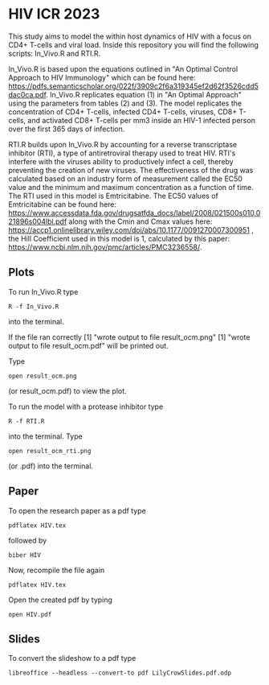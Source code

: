 # HIV ICR 2023

This study aims to model the within host dynamics of HIV with a focus on CD4+ T-cells and viral load. Inside this repository you will find the following scripts: In_Vivo.R and RTI.R.

In_Vivo.R is based upon the equations outlined in "An Optimal Control Approach to HIV Immunology" which can be found here: https://pdfs.semanticscholar.org/022f/3909c2f6a319345ef2d62f3526cdd5dac0ca.pdf. In_Vivo.R replicates equation (1) in "An Optimal Approach" using the parameters from tables (2) and (3). The model replicates the concentration of CD4+ T-cells, infected CD4+ T-cells, viruses, CD8+ T-cells, and activated CD8+ T-cells per mm3 inside an HIV-1 infected person over the first 365 days of infection.

RTI.R builds upon In_Vivo.R by accounting for a reverse transcriptase inhibitor (RTI), a type of antiretroviral therapy used to treat HIV. RTI's interfere with the viruses ability to productively infect a cell, thereby preventing the creation of new viruses. The effectiveness of the drug was calculated based on an industry form of measurement called the EC50 value and the minimum and maximum concentration as a function of time. The RTI used in this model is Emtricitabine. The EC50 values of Emtricitabine can be found here: https://www.accessdata.fda.gov/drugsatfda_docs/label/2008/021500s010,021896s004lbl.pdf along with the Cmin and Cmax values here: https://accp1.onlinelibrary.wiley.com/doi/abs/10.1177/0091270007300951 , the Hill Coefficient used in this model is 1, calculated by this paper: https://www.ncbi.nlm.nih.gov/pmc/articles/PMC3236558/.

## Plots
To run In_Vivo.R type
```
R -f In_Vivo.R
```
into the terminal.

If the file ran correctly
[1] "wrote output to file  result_ocm.png"
[1] "wrote output to file  result_ocm.pdf"
will be printed out.

Type
```
open result_ocm.png
```
(or result_ocm.pdf) to view the plot.


To run the model with a protease inhibitor type
```
R -f RTI.R
```
into the terminal.
Type
```
open result_ocm_rti.png
```
(or .pdf) into the terminal.


## Paper

To open the research paper as a pdf type
```
pdflatex HIV.tex
```
followed by
```
biber HIV
```
Now, recompile the file again
```
pdflatex HIV.tex
```

Open the created pdf by typing
```
open HIV.pdf
```

## Slides
To convert the slideshow to a pdf type
```
libreoffice --headless --convert-to pdf LilyCrowSlides.pdf.odp
```
